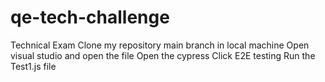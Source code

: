 # qe-tech-challenge
Technical Exam
Clone my repository main branch in local machine
Open visual studio and open the file
Open the cypress
Click E2E testing
Run the Test1.js file
